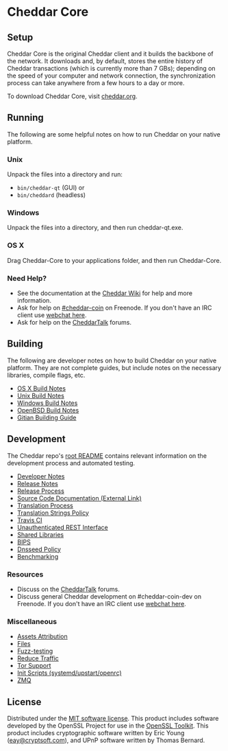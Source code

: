 Cheddar Core
=============

Setup
---------------------
Cheddar Core is the original Cheddar client and it builds the backbone of the network. It downloads and, by default, stores the entire history of Cheddar transactions (which is currently more than 7 GBs); depending on the speed of your computer and network connection, the synchronization process can take anywhere from a few hours to a day or more.

To download Cheddar Core, visit [cheddar.org](https://cheddar.org).

Running
---------------------
The following are some helpful notes on how to run Cheddar on your native platform.

### Unix

Unpack the files into a directory and run:

- `bin/cheddar-qt` (GUI) or
- `bin/cheddard` (headless)

### Windows

Unpack the files into a directory, and then run cheddar-qt.exe.

### OS X

Drag Cheddar-Core to your applications folder, and then run Cheddar-Core.

### Need Help?

* See the documentation at the [Cheddar Wiki](https://cheddar.info/)
for help and more information.
* Ask for help on [#cheddar-coin](http://webchat.freenode.net?channels=cheddar) on Freenode. If you don't have an IRC client use [webchat here](http://webchat.freenode.net?channels=cheddar).
* Ask for help on the [CheddarTalk](https://cheddartalk.io/) forums.

Building
---------------------
The following are developer notes on how to build Cheddar on your native platform. They are not complete guides, but include notes on the necessary libraries, compile flags, etc.

- [OS X Build Notes](build-osx.md)
- [Unix Build Notes](build-unix.md)
- [Windows Build Notes](build-windows.md)
- [OpenBSD Build Notes](build-openbsd.md)
- [Gitian Building Guide](gitian-building.md)

Development
---------------------
The Cheddar repo's [root README](/README.md) contains relevant information on the development process and automated testing.

- [Developer Notes](developer-notes.md)
- [Release Notes](release-notes.md)
- [Release Process](release-process.md)
- [Source Code Documentation (External Link)](https://dev.visucore.com/cheddar/doxygen/)
- [Translation Process](translation_process.md)
- [Translation Strings Policy](translation_strings_policy.md)
- [Travis CI](travis-ci.md)
- [Unauthenticated REST Interface](REST-interface.md)
- [Shared Libraries](shared-libraries.md)
- [BIPS](bips.md)
- [Dnsseed Policy](dnsseed-policy.md)
- [Benchmarking](benchmarking.md)

### Resources
* Discuss on the [CheddarTalk](https://cheddartalk.io/) forums.
* Discuss general Cheddar development on #cheddar-coin-dev on Freenode. If you don't have an IRC client use [webchat here](http://webchat.freenode.net/?channels=cheddar-dev).

### Miscellaneous
- [Assets Attribution](assets-attribution.md)
- [Files](files.md)
- [Fuzz-testing](fuzzing.md)
- [Reduce Traffic](reduce-traffic.md)
- [Tor Support](tor.md)
- [Init Scripts (systemd/upstart/openrc)](init.md)
- [ZMQ](zmq.md)

License
---------------------
Distributed under the [MIT software license](/COPYING).
This product includes software developed by the OpenSSL Project for use in the [OpenSSL Toolkit](https://www.openssl.org/). This product includes
cryptographic software written by Eric Young ([eay@cryptsoft.com](mailto:eay@cryptsoft.com)), and UPnP software written by Thomas Bernard.
